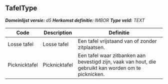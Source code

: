 ﻿## TafelType

*__Domeinlijst versie:__ d5*
*__Herkomst definitie:__ IMBOR*
*__Type veld:__ TEXT*

|__Code__ |__Description__ |__Definitie__	|
|	---	|	---	|   ---	| 
| Losse tafel | Losse tafel | Een tafel vrijstaand van of zonder zitplaatsen. |
| Picknicktafel | Picknicktafel | Een tafel waar zitbanken aan bevestigd zijn, vaak van hout, die gebruikt kan worden om te picknicken. |
